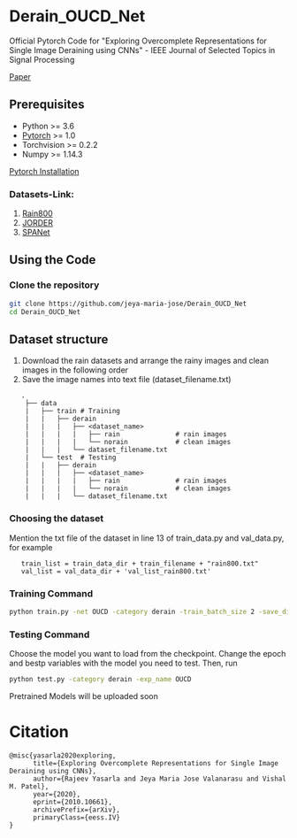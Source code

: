 # Derain_OUCD_Net
Official Pytorch Code for "Exploring Overcomplete Representations for Single Image Deraining using CNNs" - IEEE Journal of Selected Topics in Signal Processing



[Paper](https://arxiv.org/pdf/2010.10661.pdf)

## Prerequisites
- Python >= 3.6  
- [Pytorch](https://pytorch.org/) >= 1.0  
- Torchvision >= 0.2.2  
- Numpy >= 1.14.3

<a href="https://pytorch.org/ "> Pytorch Installation </a>  

### Datasets-Link:

1) [Rain800](https://github.com/hezhangsprinter/ID-CGAN)
2) [JORDER](https://www.icst.pku.edu.cn/struct/Projects/joint_rain_removal.html)
3) [SPANet](https://stevewongv.github.io/derain-project.html)

## Using the Code

### Clone the repository

```bash
git clone https://github.com/jeya-maria-jose/Derain_OUCD_Net
cd Derain_OUCD_Net
```


## Dataset structure

1. Download the rain datasets and arrange the rainy images and clean images in the following order
2. Save the image names into text file (dataset_filename.txt)

```
   .
    ├── data 
    |   ├── train # Training  
    |   |   ├── derain        
    |   |   |   ├── <dataset_name>   
    |   |   |   |   ├── rain              # rain images 
    |   |   |   |   └── norain            # clean images
    |   |   |   └── dataset_filename.txt
    |   └── test  # Testing
    |   |   ├── derain         
    |   |   |   ├── <dataset_name>          
    |   |   |   |   ├── rain              # rain images 
    |   |   |   |   └── norain            # clean images
    |   |   |   └── dataset_filename.txt
```

### Choosing the dataset

Mention the txt file of the dataset in line 13 of train_data.py and val_data.py, for example
```
   train_list = train_data_dir + train_filename + "rain800.txt"
   val_list = val_data_dir + 'val_list_rain800.txt'
``` 
### Training Command 

```bash
python train.py -net OUCD -category derain -train_batch_size 2 -save_dir rain800_OUCD -num_epochs 200
```
### Testing Command 

Choose the model you want to load from the checkpoint. Change the epoch and bestp variables with the model you need to test. Then, run 

```bash
python test.py -category derain -exp_name OUCD

```

Pretrained Models will be uploaded soon

# Citation
```
@misc{yasarla2020exploring,
      title={Exploring Overcomplete Representations for Single Image Deraining using CNNs}, 
      author={Rajeev Yasarla and Jeya Maria Jose Valanarasu and Vishal M. Patel},
      year={2020},
      eprint={2010.10661},
      archivePrefix={arXiv},
      primaryClass={eess.IV}
}
```
